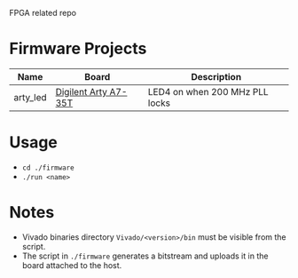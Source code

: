 FPGA related repo

# Firmware Projects

|Name|Board|Description|
|---|---|---|
|arty_led|[Digilent Arty A7-35T](https://store.digilentinc.com/arty-a7-artix-7-fpga-development-board-for-makers-and-hobbyists/)|LED4 on when 200 MHz PLL locks|

# Usage

* ``cd ./firmware``
* ``./run <name>``

# Notes

* Vivado binaries directory ``Vivado/<version>/bin`` must be visible from the script.
* The script in ``./firmware`` generates a bitstream and uploads it in the board attached to the host.
